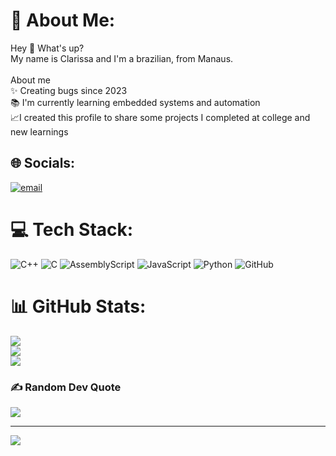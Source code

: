 # 💫 About Me:
Hey 👋 What's up?<br>My name is Clarissa and I'm a brazilian, from Manaus.<br><br>About me<br>✨ Creating bugs since 2023<br>📚 I'm currently learning embedded systems and automation<br>📈I created this profile to share some projects I completed at college and new learnings


## 🌐 Socials:
[![email](https://img.shields.io/badge/Email-D14836?logo=gmail&logoColor=white)](mailto:clarissanevg@gmail.com) 

# 💻 Tech Stack:
![C++](https://img.shields.io/badge/c++-%2300599C.svg?style=for-the-badge&logo=c%2B%2B&logoColor=white) ![C](https://img.shields.io/badge/c-%2300599C.svg?style=for-the-badge&logo=c&logoColor=white) ![AssemblyScript](https://img.shields.io/badge/assembly%20script-%23000000.svg?style=for-the-badge&logo=assemblyscript&logoColor=white) ![JavaScript](https://img.shields.io/badge/javascript-%23323330.svg?style=for-the-badge&logo=javascript&logoColor=%23F7DF1E) ![Python](https://img.shields.io/badge/python-3670A0?style=for-the-badge&logo=python&logoColor=ffdd54) ![GitHub](https://img.shields.io/badge/github-%23121011.svg?style=for-the-badge&logo=github&logoColor=white)
# 📊 GitHub Stats:
![](https://github-readme-stats.vercel.app/api?username=clevg&theme=dark&hide_border=false&include_all_commits=false&count_private=false)<br/>
![](https://nirzak-streak-stats.vercel.app/?user=clevg&theme=dark&hide_border=false)<br/>
![](https://github-readme-stats.vercel.app/api/top-langs/?username=clevg&theme=dark&hide_border=false&include_all_commits=false&count_private=false&layout=compact)

### ✍️ Random Dev Quote
![](https://quotes-github-readme.vercel.app/api?type=horizontal&theme=radical)

---
[![](https://visitcount.itsvg.in/api?id=clevg&icon=0&color=0)](https://visitcount.itsvg.in)

<!-- Proudly created with GPRM ( https://gprm.itsvg.in ) -->
